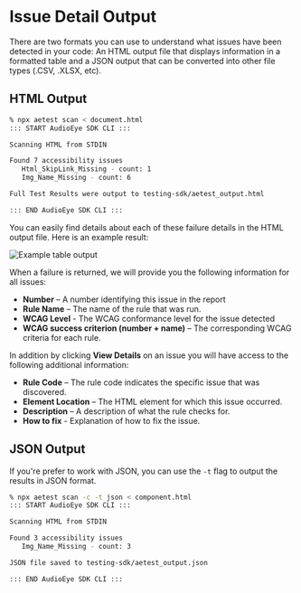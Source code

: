 # Issue Detail Output

There are two formats you can use to understand what issues have been detected in your code: An HTML output file that displays information in a formatted table and a JSON output that can be converted into other file types (.CSV, .XLSX, etc).

## HTML Output

```bash
% npx aetest scan < document.html
::: START AudioEye SDK CLI :::

Scanning HTML from STDIN

Found 7 accessibility issues
   Html_SkipLink_Missing - count: 1
   Img_Name_Missing - count: 6

Full Test Results were output to testing-sdk/aetest_output.html

::: END AudioEye SDK CLI :::
```

You can easily find details about each of these failure details in the HTML output file. Here is an example result:

![Example table output](/html-output-table.png)

When a failure is returned, we will provide you the following information for all issues:

- **Number** – A number identifying this issue in the report
- **Rule Name** – The name of the rule that was run.
- **WCAG Level** - The WCAG conformance level for the issue detected
- **WCAG success criterion (number + name)** – The corresponding WCAG criteria for each rule.

In addition by clicking **View Details** on an issue you will have access to the following additional information:

- **Rule Code** – The rule code indicates the specific issue that was discovered.
- **Element Location** – The HTML element for which this issue occurred.
- **Description** – A description of what the rule checks for.
- **How to fix** - Explanation of how to fix the issue.

## JSON Output

If you're prefer to work with JSON, you can use the `-t` flag to output the results in JSON format.

```bash
% npx aetest scan -c -t json < component.html
::: START AudioEye SDK CLI :::

Scanning HTML from STDIN

Found 3 accessibility issues
   Img_Name_Missing - count: 3

JSON file saved to testing-sdk/aetest_output.json

::: END AudioEye SDK CLI :::
```
